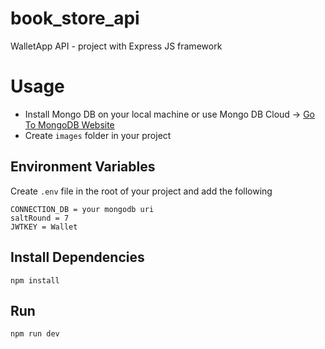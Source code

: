 # book_store_api
WalletApp API - project with Express JS framework

# Usage
- Install Mongo DB on your local machine or use Mongo DB Cloud -> [Go To MongoDB Website](https://www.mongodb.com)
- Create `images` folder in your project
  

## Environment Variables
Create `.env` file in the root of your project and add the following

```
CONNECTION_DB = your mongodb uri
saltRound = 7
JWTKEY = Wallet
```

## Install Dependencies
```
npm install
```

## Run
```
npm run dev
```

